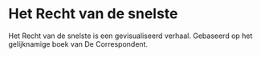 # Het Recht van de snelste
Het Recht van de snelste is een gevisualiseerd verhaal. Gebaseerd op het gelijknamige boek van De Correspondent.